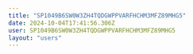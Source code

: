 ```yaml
---
title: "SP1049B6SW0W3ZH4TQDGWPPVARFHCHM3MFZ89MHG5"
date: 2024-10-04T17:41:56.306Z
user: SP1049B6SW0W3ZH4TQDGWPPVARFHCHM3MFZ89MHG5
layout: "users"
---
```

    